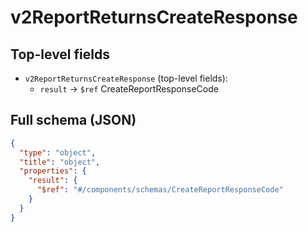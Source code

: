 # v2ReportReturnsCreateResponse

## Top-level fields
- `v2ReportReturnsCreateResponse` (top-level fields):
  - `result` → `$ref` CreateReportResponseCode

## Full schema (JSON)
```json
{
  "type": "object",
  "title": "object",
  "properties": {
    "result": {
      "$ref": "#/components/schemas/CreateReportResponseCode"
    }
  }
}
```

